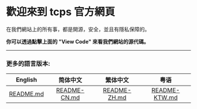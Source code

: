 # 歡迎來到 tcps 官方網頁
在我們網站上的所有事，都是開源，安全，並且有隱私保障的。

**你可以透過點擊上面的 "View Code" 來看我們網站的源代碼。**

---
### 更多的語言版本:
|English|简体中文|繁体中文|粤语|
|:---:|:---:|:---:|:---:|
|[README.md](https://github.com/ttcps/ttcps.github.io/blob/master/README.md)|[README-CN.md](https://github.com/ttcps/ttcps.github.io/blob/master/README-CN.md)|[README-ZH.md](https://github.com/ttcps/ttcps.github.io/blob/master/README-ZH.md)|[README-KTW.md](https://github.com/ttcps/ttcps.github.io/blob/master/README-KTW.md)|
